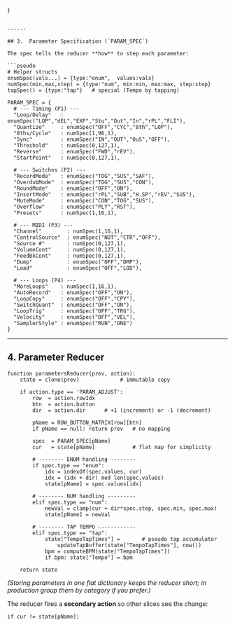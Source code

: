 }
```

------

## 3.  Parameter Specification (`PARAM_SPEC`)

The spec tells the reducer **how** to step each parameter:

```pseudo
# Helper structs
enumSpec(vals...) = {type:"enum",  values:vals}
numSpec(min,max,step) = {type:"num", min:min, max:max, step:step}
tapSpec() = {type:"tap"}   # special (Tempo by tapping)

PARAM_SPEC = {
  # --- Timing (P1) ---
  "Loop/Delay"   : enumSpec("LOP","dEL","EXP","Stu","Out","In","rPL","FLI"),
  "Quantize"     : enumSpec("OFF","CYC","8th","LOP"),
  "8ths/Cycle"   : numSpec(1,96,1),
  "Sync"         : enumSpec("IN","OUT","OuS","OFF"),
  "Threshold"    : numSpec(0,127,1),
  "Reverse"      : enumSpec("FWD","rEV"),
  "StartPoint"   : numSpec(0,127,1),

  # --- Switches (P2) ---
  "RecordMode"   : enumSpec("TOG","SUS","SAF"),
  "OverdubMode"  : enumSpec("TOG","SUS","CON"),
  "RoundMode"    : enumSpec("OFF","ON"),
  "InsertMode"   : enumSpec("rPL","SUB","H.SP","rEV","SUS"),
  "MuteMode"     : enumSpec("CON","TOG","SUS"),
  "Overflow"     : enumSpec("PLY","RST"),
  "Presets"      : numSpec(1,16,1),

  # --- MIDI (P3) ---
  "Channel"        : numSpec(1,16,1),
  "ControlSource"  : enumSpec("NOT","CTR","OFF"),
  "Source #"       : numSpec(0,127,1),
  "VolumeCont"     : numSpec(0,127,1),
  "FeedBkCont"     : numSpec(0,127,1),
  "Dump"           : enumSpec("OFF","DMP"),
  "Load"           : enumSpec("OFF","LOD"),

  # --- Loops (P4) ---
  "MoreLoops"    : numSpec(1,16,1),
  "AutoRecord"   : enumSpec("OFF","ON"),
  "LoopCopy"     : enumSpec("OFF","CPY"),
  "SwitchQuant"  : enumSpec("OFF","ON"),
  "LoopTrig"     : enumSpec("OFF","TRG"),
  "Velocity"     : enumSpec("OFF","VEL"),
  "SamplerStyle" : enumSpec("RUN","ONE")
}
```

------

## 4.  Parameter Reducer

```pseudo
function parametersReducer(prev, action):
    state = clone(prev)             # immutable copy

    if action.type == 'PARAM_ADJUST':
        row  = action.rowIdx
        btn  = action.button
        dir  = action.dir      # +1 (increment) or ‑1 (decrement)

        pName = ROW_BUTTON_MATRIX[row][btn]
        if pName == null: return prev   # no mapping

        spec  = PARAM_SPEC[pName]
        cur   = state[pName]            # flat map for simplicity

        # -------- ENUM handling --------
        if spec.type == "enum":
            idx = indexOf(spec.values, cur)
            idx = (idx + dir) mod len(spec.values)
            state[pName] = spec.values[idx]

        # -------- NUM handling ---------
        elif spec.type == "num":
            newVal = clamp(cur + dir*spec.step, spec.min, spec.max)
            state[pName] = newVal

        # -------- TAP TEMPO ------------
        elif spec.type == "tap":
            state["TempoTapTimes"] =       # pseudo tap accumulator
                updateTapBuffer(state["TempoTapTimes"], now())
            bpm = computeBPM(state["TempoTapTimes"])
            if bpm: state["Tempo"] = bpm

    return state
```

*(Storing parameters in one flat dictionary keeps the reducer short; in production group them by category if you prefer.)*

The reducer fires a **secondary action** so other slices see the change:

```pseudo
if cur != state[pName]:
